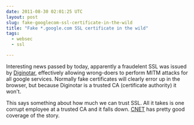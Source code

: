 ```yaml
---
date: 2011-08-30 02:01:25 UTC
layout: post
slug: fake-googlecom-ssl-certificate-in-the-wild
title: "Fake *.google.com SSL certificate in the wild"
tags:
  - websec
  - ssl

---
```

<p>Interesting news passed by today, apparently a fraudelent SSL was issued by <a href="http://www.diginotar.com/">Diginotar</a>, effectively allowing wrong-doers to perform MITM attacks for all google services. Normally fake certificates will clearly error up in the browser, but because Diginotar is a trusted CA (certificate authority) it won't.</p>

<p>This says something about how much we can trust SSL. All it takes is one corrupt employee at a trusted CA and it falls down. <a href="http://news.cnet.com/8301-27080_3-20098894-245/fraudulent-google-certificate-points-to-internet-attack/">CNET</a> has pretty good coverage of the story.</p>
